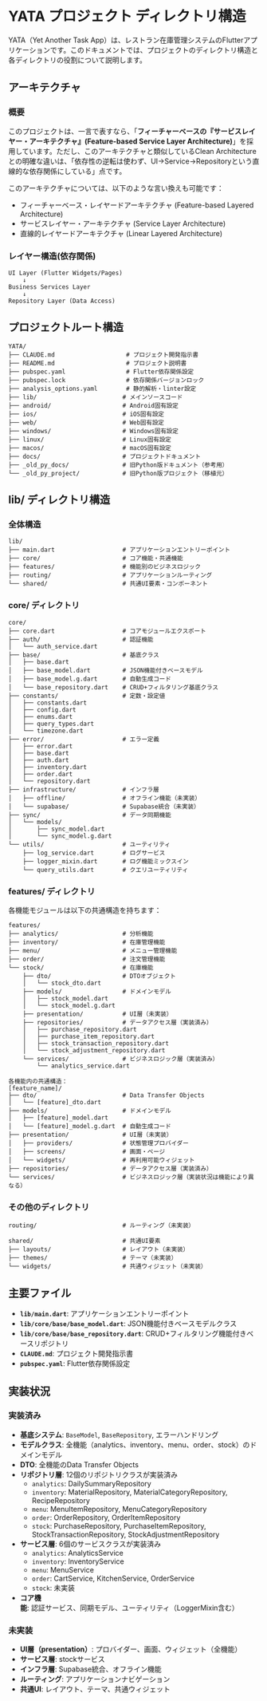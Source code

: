# YATA プロジェクト ディレクトリ構造

YATA（Yet Another Task App）は、レストラン在庫管理システムのFlutterアプリケーションです。このドキュメントでは、プロジェクトのディレクトリ構造と各ディレクトリの役割について説明します。

## アーキテクチャ

### 概要

このプロジェクトは、一言で表すなら、「**フィーチャーベースの『サービスレイヤー・アーキテクチャ』(Feature-based Service Layer Architecture)**」を採用しています。ただし、このアーキテクチャと類似しているClean Architectureとの明確な違いは、「依存性の逆転は使わず、UI→Service→Repositoryという直線的な依存関係にしている」点です。

このアーキテクチャについては、以下のような言い換えも可能です：

- フィーチャーベース・レイヤードアーキテクチャ (Feature-based Layered Architecture)
- サービスレイヤー・アーキテクチャ (Service Layer Architecture)
- 直線的レイヤードアーキテクチャ (Linear Layered Architecture)

### レイヤー構造(依存関係)

```
UI Layer (Flutter Widgets/Pages)
    ↓
Business Services Layer  
    ↓
Repository Layer (Data Access)
```

## プロジェクトルート構造

```text
YATA/
├── CLAUDE.md                    # プロジェクト開発指示書
├── README.md                    # プロジェクト説明書
├── pubspec.yaml                 # Flutter依存関係設定
├── pubspec.lock                 # 依存関係バージョンロック
├── analysis_options.yaml        # 静的解析・linter設定
├── lib/                        # メインソースコード
├── android/                    # Android固有設定
├── ios/                        # iOS固有設定
├── web/                        # Web固有設定
├── windows/                    # Windows固有設定
├── linux/                      # Linux固有設定
├── macos/                      # macOS固有設定
├── docs/                       # プロジェクトドキュメント
├── _old_py_docs/               # 旧Python版ドキュメント（参考用）
└── _old_py_project/            # 旧Python版プロジェクト（移植元）
```

## lib/ ディレクトリ構造

### 全体構造

```text
lib/
├── main.dart                   # アプリケーションエントリーポイント
├── core/                       # コア機能・共通機能
├── features/                   # 機能別のビジネスロジック
├── routing/                    # アプリケーションルーティング
└── shared/                     # 共通UI要素・コンポーネント
```

### core/ ディレクトリ

```text
core/
├── core.dart                   # コアモジュールエクスポート
├── auth/                       # 認証機能
│   └── auth_service.dart
├── base/                       # 基底クラス
│   ├── base.dart               
│   ├── base_model.dart         # JSON機能付きベースモデル
│   ├── base_model.g.dart       # 自動生成コード
│   └── base_repository.dart    # CRUD+フィルタリング基底クラス
├── constants/                  # 定数・設定値
│   ├── constants.dart          
│   ├── config.dart             
│   ├── enums.dart              
│   ├── query_types.dart        
│   └── timezone.dart           
├── error/                      # エラー定義
│   ├── error.dart              
│   ├── base.dart               
│   ├── auth.dart               
│   ├── inventory.dart          
│   ├── order.dart              
│   └── repository.dart         
├── infrastructure/             # インフラ層
│   ├── offline/                # オフライン機能（未実装）
│   └── supabase/               # Supabase統合（未実装）
├── sync/                       # データ同期機能
│   └── models/
│       ├── sync_model.dart     
│       └── sync_model.g.dart   
└── utils/                      # ユーティリティ
    ├── log_service.dart        # ログサービス
    ├── logger_mixin.dart       # ログ機能ミックスイン
    └── query_utils.dart        # クエリユーティリティ        
```

### features/ ディレクトリ

各機能モジュールは以下の共通構造を持ちます：

```text
features/
├── analytics/                  # 分析機能
├── inventory/                  # 在庫管理機能
├── menu/                       # メニュー管理機能
├── order/                      # 注文管理機能
└── stock/                      # 在庫機能
    ├── dto/                    # DTOオブジェクト
    │   └── stock_dto.dart
    ├── models/                 # ドメインモデル
    │   ├── stock_model.dart
    │   └── stock_model.g.dart
    ├── presentation/           # UI層（未実装）
    ├── repositories/           # データアクセス層（実装済み）
    │   ├── purchase_repository.dart
    │   ├── purchase_item_repository.dart
    │   ├── stock_transaction_repository.dart
    │   └── stock_adjustment_repository.dart
    └── services/               # ビジネスロジック層（実装済み）
        └── analytics_service.dart

各機能内の共通構造：
[feature_name]/
├── dto/                        # Data Transfer Objects
│   └── [feature]_dto.dart
├── models/                     # ドメインモデル
│   ├── [feature]_model.dart
│   └── [feature]_model.g.dart  # 自動生成コード
├── presentation/               # UI層（未実装）
│   ├── providers/              # 状態管理プロバイダー
│   ├── screens/                # 画面・ページ
│   └── widgets/                # 再利用可能ウィジェット
├── repositories/               # データアクセス層（実装済み）
└── services/                   # ビジネスロジック層（実装状況は機能により異なる）
```

### その他のディレクトリ

```text
routing/                        # ルーティング（未実装）

shared/                         # 共通UI要素
├── layouts/                    # レイアウト（未実装）
├── themes/                     # テーマ（未実装）
└── widgets/                    # 共通ウィジェット（未実装）
```

## 主要ファイル

- **`lib/main.dart`**: アプリケーションエントリーポイント
- **`lib/core/base/base_model.dart`**: JSON機能付きベースモデルクラス
- **`lib/core/base/base_repository.dart`**: CRUD+フィルタリング機能付きベースリポジトリ
- **`CLAUDE.md`**: プロジェクト開発指示書
- **`pubspec.yaml`**: Flutter依存関係設定

## 実装状況

### 実装済み

- **基底システム**: `BaseModel`, `BaseRepository`, エラーハンドリング
- **モデルクラス**: 全機能（analytics、inventory、menu、order、stock）のドメインモデル
- **DTO**: 全機能のData Transfer Objects
- **リポジトリ層**: 12個のリポジトリクラスが実装済み
  - `analytics`: DailySummaryRepository
  - `inventory`: MaterialRepository, MaterialCategoryRepository, RecipeRepository
  - `menu`: MenuItemRepository, MenuCategoryRepository
  - `order`: OrderRepository, OrderItemRepository
  - `stock`: PurchaseRepository, PurchaseItemRepository, StockTransactionRepository, StockAdjustmentRepository
- **サービス層**: 6個のサービスクラスが実装済み
  - `analytics`: AnalyticsService
  - `inventory`: InventoryService
  - `menu`: MenuService
  - `order`: CartService, KitchenService, OrderService
  - `stock`: 未実装
- **コア機能**: 認証サービス、同期モデル、ユーティリティ（LoggerMixin含む）

### 未実装

- **UI層（presentation）**: プロバイダー、画面、ウィジェット（全機能）
- **サービス層**: stockサービス
- **インフラ層**: Supabase統合、オフライン機能
- **ルーティング**: アプリケーションナビゲーション
- **共通UI**: レイアウト、テーマ、共通ウィジェット
